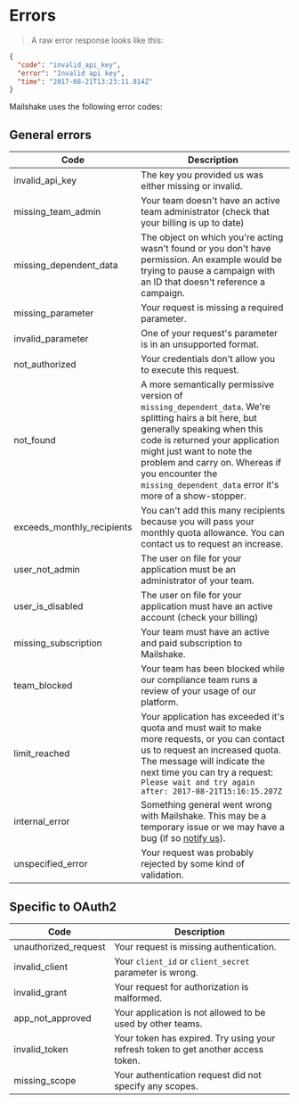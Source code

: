 # Errors

> A raw error response looks like this:

```json
{
  "code": "invalid_api_key",
  "error": "Invalid api key",
  "time": "2017-08-21T13:23:11.814Z"
}
```

Mailshake uses the following error codes:

## General errors

Code | Description
---------- | -------
invalid_api_key | The key you provided us was either missing or invalid.
missing_team_admin | Your team doesn't have an active team administrator (check that your billing is up to date)
missing_dependent_data | The object on which you're acting wasn't found or you don't have permission. An example would be trying to pause a campaign with an ID that doesn't reference a campaign.
missing_parameter | Your request is missing a required parameter.
invalid_parameter | One of your request's parameter is in an unsupported format.
not_authorized | Your credentials don't allow you to execute this request.
not_found | A more semantically permissive version of `missing_dependent_data`. We're splitting hairs a bit here, but generally speaking when this code is returned your application might just want to note the problem and carry on. Whereas if you encounter the `missing_dependent_data` error it's more of a show-stopper.
exceeds_monthly_recipients | You can't add this many recipients because you will pass your monthly quota allowance. You can contact us to request an increase.
user_not_admin | The user on file for your application must be an administrator of your team.
user_is_disabled | The user on file for your application must have an active account (check your billing)
missing_subscription | Your team must have an active and paid subscription to Mailshake.
team_blocked | Your team has been blocked while our compliance team runs a review of your usage of our platform.
limit_reached | Your application has exceeded it's quota and must wait to make more requests, or you can contact us to request an increased quota. The message will indicate the next time you can try a request: `Please wait and try again after: 2017-08-21T15:16:15.207Z`
internal_error | Something general went wrong with Mailshake. This may be a temporary issue or we may have a bug (if so [notify us](mailto:support@mailshake.com)).
unspecified_error | Your request was probably rejected by some kind of validation.

## Specific to OAuth2

Code | Description
--- | ---
unauthorized_request | Your request is missing authentication.
invalid_client | Your `client_id` or `client_secret` parameter is wrong.
invalid_grant | Your request for authorization is malformed.
app_not_approved | Your application is not allowed to be used by other teams.
invalid_token | Your token has expired. Try using your refresh token to get another access token.
missing_scope | Your authentication request did not specify any scopes.
